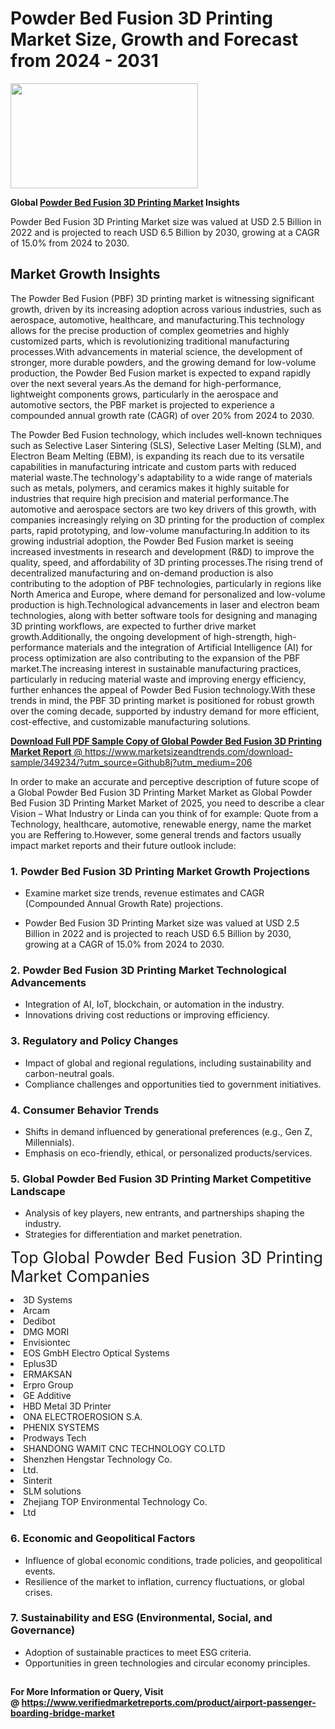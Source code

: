 <H1>Powder Bed Fusion 3D Printing Market Size, Growth and Forecast from 2024 - 2031</H1><img class="aligncenter size-medium wp-image-584254" src="https://thirdeyenews.in/wp-content/uploads/2024/09/Global-Market-Research-300x168.jpeg" alt="" width="300" height="168" /><p><strong>Global&nbsp;<a href="https://www.marketsizeandtrends.com/download-sample/349234/?utm_source=Github8j?utm_medium=206">Powder Bed Fusion 3D Printing Market</a> Insights</strong></p><p>Powder Bed Fusion 3D Printing Market size was valued at USD 2.5 Billion in 2022 and is projected to reach USD 6.5 Billion by 2030, growing at a CAGR of 15.0% from 2024 to 2030.</p><p><h2>Market Growth Insights</h2> <p>The Powder Bed Fusion (PBF) 3D printing market is witnessing significant growth, driven by its increasing adoption across various industries, such as aerospace, automotive, healthcare, and manufacturing.This technology allows for the precise production of complex geometries and highly customized parts, which is revolutionizing traditional manufacturing processes.With advancements in material science, the development of stronger, more durable powders, and the growing demand for low-volume production, the Powder Bed Fusion market is expected to expand rapidly over the next several years.As the demand for high-performance, lightweight components grows, particularly in the aerospace and automotive sectors, the PBF market is projected to experience a compounded annual growth rate (CAGR) of over 20% from 2024 to 2030.</p> <p><a href="#"></a></p> <p>The Powder Bed Fusion technology, which includes well-known techniques such as Selective Laser Sintering (SLS), Selective Laser Melting (SLM), and Electron Beam Melting (EBM), is expanding its reach due to its versatile capabilities in manufacturing intricate and custom parts with reduced material waste.The technology's adaptability to a wide range of materials such as metals, polymers, and ceramics makes it highly suitable for industries that require high precision and material performance.The automotive and aerospace sectors are two key drivers of this growth, with companies increasingly relying on 3D printing for the production of complex parts, rapid prototyping, and low-volume manufacturing.In addition to its growing industrial adoption, the Powder Bed Fusion market is seeing increased investments in research and development (R&D) to improve the quality, speed, and affordability of 3D printing processes.The rising trend of decentralized manufacturing and on-demand production is also contributing to the adoption of PBF technologies, particularly in regions like North America and Europe, where demand for personalized and low-volume production is high.Technological advancements in laser and electron beam technologies, along with better software tools for designing and managing 3D printing workflows, are expected to further drive market growth.Additionally, the ongoing development of high-strength, high-performance materials and the integration of Artificial Intelligence (AI) for process optimization are also contributing to the expansion of the PBF market.The increasing interest in sustainable manufacturing practices, particularly in reducing material waste and improving energy efficiency, further enhances the appeal of Powder Bed Fusion technology.With these trends in mind, the PBF 3D printing market is positioned for robust growth over the coming decade, supported by industry demand for more efficient, cost-effective, and customizable manufacturing solutions.</p> <p><a href="#"></p><p><span class=""><strong>Download Full PDF Sample Copy of Global Powder Bed Fusion 3D Printing Market Report</strong> @ <a href="https://www.marketsizeandtrends.com/download-sample/349234/?utm_source=Github8j?utm_medium=206" target="_blank">https://www.marketsizeandtrends.com/download-sample/349234/?utm_source=Github8j?utm_medium=206</a></span></p><p>In order to make an accurate and perceptive description of future scope of a Global&nbsp;Powder Bed Fusion 3D Printing Market Market as Global&nbsp;Powder Bed Fusion 3D Printing Market Market of 2025, you need to describe a clear Vision &ndash; What Industry or Linda can you think of for example: Quote from a Technology, healthcare, automotive, renewable energy, name the market you are Reffering to.However, some general trends and factors usually impact market reports and their future outlook include:</p><h3>1.&nbsp;<strong>Powder Bed Fusion 3D Printing Market Growth Projections</strong></h3><ul><li>Examine market size trends, revenue estimates and CAGR (Compounded Annual Growth Rate) projections.</li><li><p>Powder Bed Fusion 3D Printing Market size was valued at USD 2.5 Billion in 2022 and is projected to reach USD 6.5 Billion by 2030, growing at a CAGR of 15.0% from 2024 to 2030.</p></li></ul><h3>2.&nbsp;<strong>Powder Bed Fusion 3D Printing Market Technological Advancements</strong></h3><ul><li>Integration of AI, IoT, blockchain, or automation in the industry.</li><li>Innovations driving cost reductions or improving efficiency.</li></ul><h3>3.&nbsp;<strong>Regulatory and Policy Changes</strong></h3><ul><li>Impact of global and regional regulations, including sustainability and carbon-neutral goals.</li><li>Compliance challenges and opportunities tied to government initiatives.</li></ul><h3>4.&nbsp;<strong>Consumer Behavior Trends</strong></h3><ul><li>Shifts in demand influenced by generational preferences (e.g., Gen Z, Millennials).</li><li>Emphasis on eco-friendly, ethical, or personalized products/services.</li></ul><h3>5.&nbsp;<strong>Global Powder Bed Fusion 3D Printing Market Competitive Landscape</strong></h3><ul><li>Analysis of key players, new entrants, and partnerships shaping the industry.</li><li>Strategies for differentiation and market penetration.</li></ul><p data-pm-slice="1 1 []"><span style="color: inherit; font-family: inherit; font-size: 25px;">Top Global Powder Bed Fusion 3D Printing Market Companies</span></p><div class="" data-test-id=""><p><li>3D Systems</li><li> Arcam</li><li> Dedibot</li><li> DMG MORI</li><li> Envisiontec</li><li> EOS GmbH Electro Optical Systems</li><li> Eplus3D</li><li> ERMAKSAN</li><li> Erpro Group</li><li> GE Additive</li><li> HBD Metal 3D Printer</li><li> ONA ELECTROEROSION S.A.</li><li> PHENIX SYSTEMS</li><li> Prodways Tech</li><li> SHANDONG WAMIT CNC TECHNOLOGY CO.LTD</li><li> Shenzhen Hengstar Technology Co.</li><li> Ltd.</li><li> Sinterit</li><li> SLM solutions</li><li> Zhejiang TOP Environmental Technology Co.</li><li> Ltd</li></p></div><h3>6.&nbsp;<strong>Economic and Geopolitical Factors</strong></h3><ul><li>Influence of global economic conditions, trade policies, and geopolitical events.</li><li>Resilience of the market to inflation, currency fluctuations, or global crises.</li></ul><h3>7.&nbsp;<strong>Sustainability and ESG (Environmental, Social, and Governance)</strong></h3><ul><li>Adoption of sustainable practices to meet ESG criteria.</li><li>Opportunities in green technologies and circular economy principles.</li></ul><h2><strong style="font-size: 14px;">For More Information or Query, Visit @&nbsp;</strong><a style="background-color: #ffffff; font-size: 14px;" href="https://www.marketsizeandtrends.com/report/powder-bed-fusion-3d-printing-market/" target="_blank">https://www.verifiedmarketreports.com/product/airport-passenger-boarding-bridge-market</a></h2>